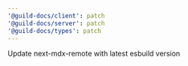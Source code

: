 ```yaml
---
'@guild-docs/client': patch
'@guild-docs/server': patch
'@guild-docs/types': patch
---
```


Update next-mdx-remote with latest esbuild version
